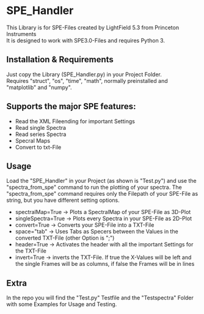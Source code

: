 # SPE_Handler
This Library is for SPE-Files created by LightField 5.3 from Princeton Instruments<br>
It is designed to work with SPE3.0-Files and requires Python 3.

## Installation & Requirements
Just copy the Library (SPE_Handler.py) in your Project Folder.<br>
Requires "struct", "os", "time", "math", normally preinstalled and "matplotlib" and "numpy".

## Supports the major SPE features:
- Read the XML Fileending for important Settings
- Read single Spectra
- Read series Spectra
- Specral Maps
- Convert to txt-File

## Usage
Load the "SPE_Handler" in your Project (as shown is "Test.py") and use the "spectra_from_spe" command to run the plotting of your spectra.
The "spectra_from_spe" command requires only the Filepath of your SPE-File as string, but you have different setting options.
- spectralMap=True -> Plots a SpectralMap of your SPE-File as 3D-Plot
- singleSpectra=True -> Plots every Spectra in your SPE-File as 2D-Plot
- convert=True -> Converts your SPE-File into a TXT-File
- space="tab" -> Uses Tabs as Specers between the Values in the converted TXT-File (other Option is ";")
- header=True -> Activates the header with all the important Settings for the TXT-File
- invert=True -> inverts the TXT-File. If true the X-Values will be left and the single Frames will be as columns, if false the Frames will be in lines


## Extra
In the repo you will find the "Test.py" Testfile and the "Testspectra" Folder with some Examples for Usage and Testing.
